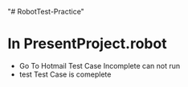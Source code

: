 "# RobotTest-Practice" 
# In PresentProject.robot
- Go To Hotmail Test Case Incomplete can not run 
- test Test Case is comeplete 
